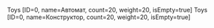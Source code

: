 Toys [ID=0, name=Автомат, count=20, weight=20, isEmpty=true]
Toys [ID=0, name=Конструктор, count=20, weight=20, isEmpty=true]